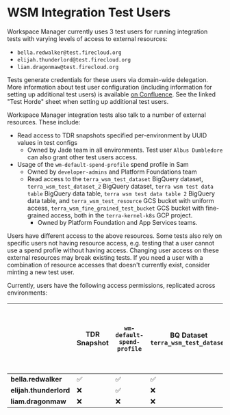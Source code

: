 # WSM Integration Test Users

Workspace Manager currently uses 3 test users for running integration tests with varying levels of access to external resources: 
- `bella.redwalker@test.firecloud.org`
- `elijah.thunderlord@test.firecloud.org`
- `liam.dragonmaw@test.firecloud.org`

Tests generate credentials for these users via domain-wide delegation. More information about test user configuration (including information for setting up additional test users) is available [on Confluence](https://broadinstitute.atlassian.net/wiki/spaces/GAWB/pages/115259774/The+Testerson+Family+and+the+Order+of+the+QA). See the linked "Test Horde" sheet when setting up additional test users.

Workspace Manager integration tests also talk to a number of external resources.
These include:
- Read access to TDR snapshots specified per-environment by UUID values in test configs
    - Owned by Jade team in all environments. Test user `Albus Dumbledore` can also grant other test users access.
- Usage of the `wm-default-spend-profile` spend profile in Sam
    - Owned by `developer-admins` and Platform Foundations team
    - Read access to the `terra_wsm_test_dataset` BigQuery dataset, `terra_wsm_test_dataset_2` BigQuery dataset, `terra wsm test data table` BigQuery data table, `terra wsm test data table 2` BigQuery data table, and `terra_wsm_test_resource` 
      GCS bucket with uniform access, `terra_wsm_fine_grained_test_bucket` GCS bucket with fine-grained access, both in the `terra-kernel-k8s` GCP project.
        - Owned by Platform Foundation and App Services teams.
  
Users have different access to the above resources. Some tests also rely on specific
users not having resource access, e.g. testing that a user cannot use a spend profile
without having access. Changing user access on these external resources may break
existing tests. If you need a user with a combination of resource accesses that
doesn't currently exist, consider minting a new test user.

Currently, users have the following access permissions, replicated across environments:

|                                           | TDR Snapshot       | `wm-default-spend-profile` | BQ Dataset `terra_wsm_test_dataset` | BQ Dataset `terra_wsm_test_dataset_2` | BQ Data table `terra wsm test data table` | BQ Data table `terra wsm test data table 2` | Bucket `terra_wsm_test_resource` | Bucket `terra_wsm_fine_grained_test_bucket` | Bucket object `terra_wsm_fine_grained_test_bucket/foo/` | Bucket object `terra_wsm_fine_grained_test_bucket/foo/monkey_sees_monkey_dos.txt` |
| ----------------------------------------- | ------------------ | -------------------------- | ----------------------------------- | ------------------------------------  | ----------------------------------------- | ------------------------------------------- | -------------------------------- | ------------------------------------------- | ------------------------------------------------------- | --------------------------------------------------------------------------------- |
| **bella.redwalker**                       | :white_check_mark: | :white_check_mark:         | :white_check_mark:                  | :white_check_mark:                    | :white_check_mark:                        | :white_check_mark:                          | :white_check_mark:               | :white_check_mark:                          | :white_check_mark:                                      |:white_check_mark:                                                                 |
| **elijah.thunderlord**                    | :x:                | :white_check_mark:         | :x:                                 | :white_check_mark:                    | :x:                                       | :x:                                         | :white_check_mark:               | :white_check_mark:                          | :x:                                                     | :white_check_mark:                                                                |
| **liam.dragonmaw**                        | :x:                | :x:                        | :x:                                 | :x:                                   | :x:                                       | :x:                                         | :x:                               | :x:                                         | :x:                                                     | :x:                                                                               |
